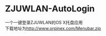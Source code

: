 ZJUWLAN-AutoLogin
=================
一个一键登录ZJUWLAN的OS X托盘应用</br>
下载地址为<url>http://www.orpinex.com/Menubar.zip</url>
